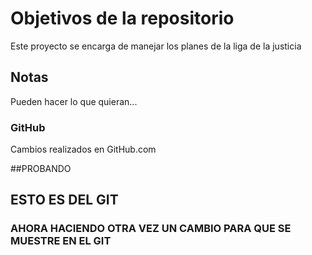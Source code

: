 # Objetivos de la repositorio

Este proyecto se encarga de manejar los planes de la liga de la justicia


## Notas
Pueden hacer lo que quieran...

###  GitHub
Cambios realizados en GitHub.com

##PROBANDO 

## ESTO ES DEL GIT

### AHORA HACIENDO OTRA VEZ UN  CAMBIO PARA  QUE SE MUESTRE EN EL GIT

